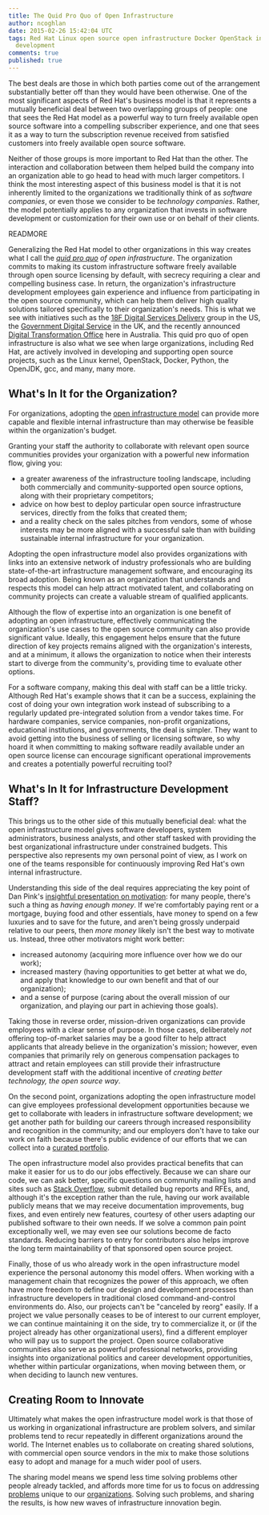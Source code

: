```yaml
---
title: The Quid Pro Quo of Open Infrastructure
author: ncoghlan
date: 2015-02-26 15:42:04 UTC
tags: Red Hat Linux open source open infrastructure Docker OpenStack innovation 
  development
comments: true
published: true
---
```


The best deals are those in which both parties come out of the arrangement
substantially better off than they would have been otherwise. One of the most
significant aspects of Red Hat's business model is that it represents a
mutually beneficial deal between two overlapping groups of people: one that
sees the Red Hat model as a powerful way to turn freely available open source
software into a compelling subscriber experience, and one
that sees it as a way to turn the subscription revenue received from satisfied
customers into freely available open source software.

Neither of those groups is more important to Red Hat than the other. The
interaction and collaboration between them helped build the company into an
organization able to go head to head with much larger
competitors. I think the most interesting aspect of this business model is that
it is not inherently limited to the organizations we traditionally think of as
*software companies*, or even those we consider to be *technology companies*.
Rather, the model potentially applies to any organization that invests in
software development or customization for their own use or on behalf of
their clients.

READMORE

Generalizing the Red Hat model to other organizations in this way creates what
I call the *[quid pro quo](https://www.google.com/search?q=define:+quid+pro+quo)
of open infrastructure*. The organization commits to making its custom
infrastructure software freely available through open source licensing by
default, with secrecy requiring a clear and compelling business case. In
return, the organization's infrastructure development
employees gain experience and influence from participating in the open source
community, which can help them deliver high quality solutions tailored
specifically to their organization's needs. This is what we see with
initiatives such as the [18F Digital Services Delivery](https://18f.gsa.gov/)
group in the US, the [Government Digital Service](https://gds.blog.gov.uk/) in
the UK, and the recently announced
[Digital Transformation Office](http://www.pm.gov.au/media/2015-01-23/establishment-digital-transformation-office)
here in Australia. This quid pro quo of open infrastructure is also what we
see when large organizations, including Red Hat, are actively involved in
developing and supporting open source projects, such as the Linux kernel,
OpenStack, Docker, Python, the OpenJDK, gcc, and many, many more.


What's In It for the Organization?
----------------------------------

For organizations, adopting the
[open infrastructure model](https://enterprisersproject.com/article/2015/1/top-advantages-open-source-offers-over-proprietary-solutions)
can provide more capable and flexible internal infrastructure than may
otherwise be feasible within the organization's budget.

Granting your staff the authority to collaborate with
relevant open source communities provides your organization with a powerful
new information flow, giving you:

* a greater awareness of the infrastructure tooling landscape, including both
  commercially and community-supported open source options, along with their
  proprietary competitors;
* advice on how best to deploy particular open source infrastructure services,
  directly from the folks that created them;
* and a reality check on the sales pitches from vendors, some of whose
  interests may be more aligned with a successful sale than with building
  sustainable internal infrastructure for your organization.

Adopting the open infrastructure model also provides organizations with links
into an extensive network of industry professionals who are building
state-of-the-art infrastructure management software, and encouraging its broad
adoption. Being known as an organization that understands and
respects this model can help attract motivated talent, and collaborating on
community projects can create a valuable stream of qualified applicants.

Although the flow of expertise into an organization is one benefit of adopting
an open infrastructure, effectively communicating the organization's use cases
to the open source community can also provide significant value. Ideally, this
engagement helps ensure that the future direction of key projects remains
aligned with the organization's interests, and at a minimum, it allows the
organization to notice when their interests start to diverge from the
community's, providing time to evaluate other options.

For a software company, making this deal with staff can be a little tricky.
Although Red Hat's example shows that it can be a success,
explaining the cost of doing your own integration work instead of subscribing
to a regularly updated pre-integrated solution from a vendor takes time. For
hardware companies, service companies, non-profit organizations, educational
institutions, and governments, the deal is simpler. They want to avoid getting
into the business of selling or licensing software, so why hoard it when
committing to making software readily available under an open source license
can encourage significant operational improvements and creates a potentially
powerful recruiting tool?

What's In It for Infrastructure Development Staff?
------------------------------------------------------

This brings us to the other side of this mutually beneficial deal: what the
open infrastructure model gives software developers, system administrators,
business analysts, and other staff tasked with providing the best
organizational infrastructure under constrained budgets. This perspective
also represents my own personal point of view, as I work on one of the teams
responsible for continuously improving Red Hat's own internal infrastructure.

Understanding this
side of the deal requires appreciating the key point of Dan Pink's [insightful
presentation on motivation](https://www.youtube.com/watch?v=u6XAPnuFjJc): for
many people, there's such a thing as *having enough money*. If we're
comfortably paying rent or a mortgage, buying food and other essentials, have
money to spend on a few luxuries and to save for the future, and aren't being
grossly underpaid relative to our peers, then *more money* likely isn't the
best way to motivate us. Instead, three other motivators might work better:

* increased autonomy (acquiring more influence over how we do our work);
* increased mastery (having opportunities to get better at what we do, and
  apply that knowledge to our own benefit and that of our organization);
* and a sense of purpose (caring about the overall mission of our organization,
  and playing our part in achieving those goals).

Taking those in reverse order, mission-driven organizations can provide
employees with a clear sense of purpose. In those cases, deliberately *not*
offering top-of-market salaries may be a good filter to help attract applicants
that already believe in the organization's mission; however, even companies
that primarily rely on generous compensation packages to attract and retain
employees can still provide their infrastructure development staff with the
additional incentive of *creating better technology, the open source way*.

On the second point, organizations adopting the open infrastructure model can
give employees professional development opportunities because we get to
collaborate with leaders in infrastructure software development; we get
another path for building our careers through increased responsibility and
recognition in the community; and our employers don't have to take our work
on faith because there's public evidence of our efforts that we can collect
into a
[curated portfolio](http://www.curiousefficiency.org/pages/about.html).

The open infrastructure model also provides practical benefits that can make it
easier for us to do our jobs effectively. Because we can share our code, we can
ask better, specific questions on community mailing lists and sites such as
[Stack Overflow](http://stackoverflow.com/), submit detailed bug reports and
RFEs, and, although it's the exception rather than the rule, having our work
available publicly means that we may receive documentation improvements, bug
fixes, and even entirely new features, courtesy of other users adapting our
published software to their own needs. If we solve a
common pain point exceptionally well, we may even see our solutions become de
facto standards. Reducing barriers to entry for contributors also helps improve
the long term maintainability of that sponsored open source project.

Finally, those of us who already work in the open infrastructure model
experience the personal autonomy this model offers. When working with a
management chain that recognizes the power of this approach, we
often have more freedom to define our design and development processes than
infrastructure developers in traditional closed command-and-control
environments do. Also, our projects can't be "canceled by reorg" easily. If a
project we value personally ceases to be of interest to our current employer, we can continue maintaining it on the
side, try to commercialize it, or (if the project already has other
organizational users), find a different employer who will pay us to support the
project. Open source collaborative communities also serve as powerful
professional networks, providing insights into organizational politics and
career development opportunities, whether within particular organizations, when
moving between them, or when deciding to launch new ventures.

Creating Room to Innovate
-------------------------

Ultimately what makes the open infrastructure model work is that those of us
working in organizational infrastructure are problem solvers, and similar
problems tend to recur repeatedly in different organizations around the world.
The Internet enables us to collaborate on creating shared solutions, with
commercial open source vendors in the mix to make those solutions easy to adopt
and manage for a much wider pool of users.

The sharing model means we spend less time solving problems other people
already tackled, and affords more time for us to focus on addressing
[problems](https://beaker-project.org/) unique to our
[organizations](http://www.redhat.com/en/technologies/linux-platforms). Solving
such problems, and sharing the results, is how new waves of infrastructure
innovation begin.